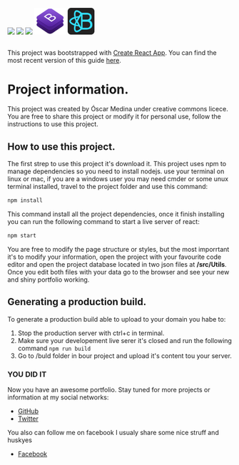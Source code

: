 
<a href="https://www.w3.org/standards/webdesign/"><img src="https://github.com/oscmedgon/logo-images/blob/master/logos/html5-css3-js.png" height= "60px"></a>
<a href="http://www.ecma-international.org/ecma-262/6.0/"><img src="https://github.com/oscmedgon/logo-images/blob/master/logos/es6.png" height= "60px"></a>
<a href="https://facebook.github.io/react/"><img src="https://github.com/oscmedgon/logo-images/blob/master/logos/react.png" height= "60px"></a>
<a href="https://getbootstrap.com/docs/3.3/"><img src="https://github.com/oscmedgon/logo-images/blob/master/logos/bootstrap.png" height= "60px"></a>
<a href="https://github.com/react-bootstrap/react-bootstrap/"><img src="https://github.com/oscmedgon/logo-images/blob/master/logos/reactBT.png" height= "60px"></a>

##

This project was bootstrapped with [Create React App](https://github.com/facebookincubator/create-react-app).
You can find the most recent version of this guide [here](https://github.com/facebookincubator/create-react-app/blob/master/packages/react-scripts/template/README.md).


# Project information.
This project was created by Óscar Medina under creative commons licece.
You are free to share this project or modify it for personal use, follow the instructions to use this project.

## How to use this project.
The first strep to use this project it's download it.
This project uses npm to manage dependencies so you need to install nodejs.
use your terminal on linux or mac, if you are a windows user you may need cmder or some unux terminal installed, travel to the project folder and use this command:
```bash
npm install
```
This command install all the project dependencies, once it finish installing you can run the following command to start a live server of react:
```bash
npm start
```
You are free to modify the page structure or styles, but the most imporrtant it's to modify your information, open the project with your favourite code editor and open the project database located in two json files at **/src/Utils**.
Once you edit both files with your data go to the browser and see your new and shiny portfolio working.

## Generating a production build.
To generate a production build able to upload to your domain you habe to:
1. Stop the production server with ctrl+c in terminal.
2. Make sure your developement live serer it's closed and run the following command ```npm run build```
3. Go to /buld folder in bour project and upload it's content tou your server.

### YOU DID IT
Now you have an awesome portfolio.
Stay tuned for more projects or information at my social networks:
* [GitHub](https://github.com/oscmedgon)
* [Twitter](https://twitter.com/oscmedgon)

You also can follow me on facebook I usualy share some nice struff and huskyes
* [Facebook](https://www.facebook.com/oscmedgon)

